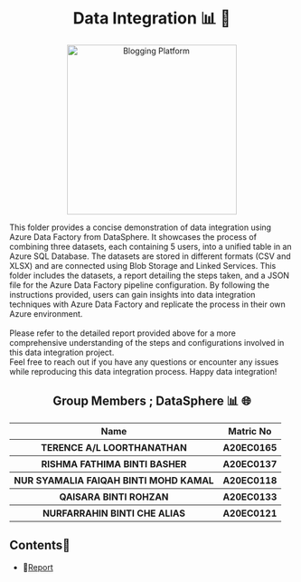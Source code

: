 <h1 align="center"> Data Integration 📊 🧩 <a href="#" target="_blank" rel="noreferrer">  </a>   <br>
</h1>

<p align="center">
  <img src="https://github.com/drshahizan/special-topic-data-engineering/blob/main/assignment/data-integration/submission/DataSphere/images/AzureFactory.jpg" title="Blogging Platform" height="300">
</p>

This folder provides a concise demonstration of data integration using Azure Data Factory from DataSphere. It showcases the process of combining three datasets, each containing 5 users, into a unified table in an Azure SQL Database. The datasets are stored in different formats (CSV and XLSX) and are connected using Blob Storage and Linked Services. This folder includes the datasets, a report detailing the steps taken, and a JSON file for the Azure Data Factory pipeline configuration. By following the instructions provided, users can gain insights into data integration techniques with Azure Data Factory and replicate the process in their own Azure environment.
<br><br>
Please refer to the detailed report provided above for a more comprehensive understanding of the steps and configurations involved in this data integration project.
<br>
Feel free to reach out if you have any questions or encounter any issues while reproducing this data integration process. Happy data integration!

<h2 align="center">
  Group Members ; DataSphere 📊 🌐
  <br>
</h2>
<p align="center">
<table align="center">
  <tr>
    <th>Name</th>
    <th>Matric No</th>
  </tr>
  <tr>
    <th>TERENCE A/L LOORTHANATHAN   </th>
    <th>A20EC0165</th>
  </tr>
    <tr>
    <th>RISHMA FATHIMA BINTI BASHER </th>
    <th>A20EC0137</th>
  </tr>
    <tr>
    <th>NUR SYAMALIA FAIQAH BINTI MOHD KAMAL</th>
    <th>A20EC0118</th>
  </tr>
    <tr>
    <th>QAISARA BINTI ROHZAN</th>
    <th>A20EC0133</th>
  </tr>
    <tr>
    <th>NURFARRAHIN BINTI CHE ALIAS </th>
    <th>A20EC0121</th>
  </tr>
  </table>
</p>

## Contents📝
- 📑[Report](https://github.com/drshahizan/special-topic-data-engineering/blob/main/assignment/data-integration/submission/DataSphere/report.md)
